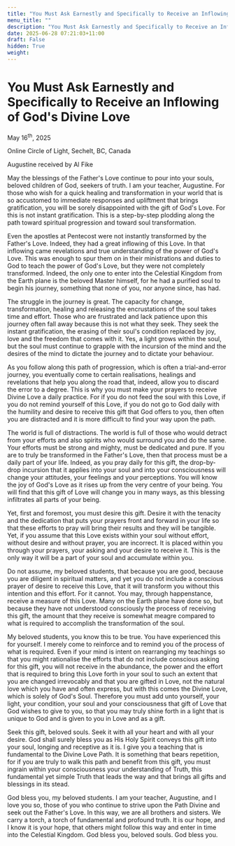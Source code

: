```yaml
---
title: "You Must Ask Earnestly and Specifically to Receive an Inflowing of God's Divine Love"
menu_title: ""
description: "You Must Ask Earnestly and Specifically to Receive an Inflowing of God's Divine Love"
date: 2025-06-28 07:21:03+11:00
draft: False
hidden: True
weight:
---
```

# You Must Ask Earnestly and Specifically to Receive an Inflowing of God's Divine Love

May 16<sup>th</sup>, 2025

Online Circle of Light, Sechelt, BC, Canada

Augustine received by Al Fike

May the blessings of the Father's Love continue to pour into your souls, beloved children of God, seekers of truth. I am your teacher, Augustine. For those who wish for a quick healing and transformation in your world that is so accustomed to immediate responses and upliftment that brings gratification, you will be sorely disappointed with the gift of God's Love. For this is not instant gratification. This is a step-by-step plodding along the path toward spiritual progression and toward soul transformation.

Even the apostles at Pentecost were not instantly transformed by the Father's Love. Indeed, they had a great inflowing of this Love. In that inflowing came revelations and true understanding of the power of God's Love. This was enough to spur them on in their ministrations and duties to God to teach the power of God's Love, but they were not completely transformed. Indeed, the only one to enter into the Celestial Kingdom from the Earth plane is the beloved Master himself, for he had a purified soul to begin his journey, something that none of you, nor anyone since, has had.

The struggle in the journey is great. The capacity for change, transformation, healing and releasing the encrustations of the soul takes time and effort. Those who are frustrated and lack patience upon this journey often fall away because this is not what they seek. They seek the instant gratification, the erasing of their soul's condition replaced by joy, love and the freedom that comes with it. Yes, a light grows within the soul, but the soul must continue to grapple with the incursion of the mind and the desires of the mind to dictate the journey and to dictate your behaviour.

As you follow along this path of progression, which is often a trial-and-error journey, you eventually come to certain realisations, healings and revelations that help you along the road that, indeed, allow you to discard the error to a degree. This is why you must make your prayers to receive Divine Love a daily practice. For if you do not feed the soul with this Love, if you do not remind yourself of this Love, if you do not go to God daily with the humility and desire to receive this gift that God offers to you, then often you are distracted and it is more difficult to find your way upon the path.

The world is full of distractions. The world is full of those who would detract from your efforts and also spirits who would surround you and do the same. Your efforts must be strong and mighty, must be dedicated and pure. If you are to truly be transformed in the Father's Love, then that process must be a daily part of your life. Indeed, as you pray daily for this gift, the drop-by-drop incursion that it applies into your soul and into your consciousness will change your attitudes, your feelings and your perceptions. You will know the joy of God's Love as it rises up from the very centre of your being. You will find that this gift of Love will change you in many ways, as this blessing infiltrates all parts of your being.

Yet, first and foremost, you must desire this gift. Desire it with the tenacity and the dedication that puts your prayers front and forward in your life so that these efforts to pray will bring their results and they will be tangible. Yet, if you assume that this Love exists within your soul without effort, without desire and without prayer, you are incorrect. It is placed within you through your prayers, your asking and your desire to receive it. This is the only way it will be a part of your soul and accumulate within you.

Do not assume, my beloved students, that because you are good, because you are diligent in spiritual matters, and yet you do not include a conscious prayer of desire to receive this Love, that it will transform you without this intention and this effort. For it cannot. You may, through happenstance, receive a measure of this Love. Many on the Earth plane have done so, but because they have not understood consciously the process of receiving this gift,  the amount that they receive is somewhat meagre compared to what is required to accomplish the transformation of the soul.

My beloved students, you know this to be true. You have experienced this for yourself. I merely come to reinforce and to remind you of the process of what is required. Even if your mind is intent on rearranging my teachings so that you might rationalise the efforts that do not include conscious asking for this gift, you will not receive in the abundance, the power and the effort that is required to bring this Love forth in your soul to such an extent that you are changed irrevocably and that you are gifted in Love, not the natural love which you have and often express, but with this comes the Divine Love, which is solely of God's Soul. Therefore you must add unto yourself, your light, your condition, your soul and your consciousness that gift of Love that God wishes to give to you, so that you may truly shine forth in a light that is unique to God and is given to you in Love and as a gift.

Seek this gift, beloved souls. Seek it with all your heart and with all your desire. God shall surely bless you as His Holy Spirit conveys this gift into your soul, longing and receptive as it is. I give you a teaching that is fundamental to the Divine Love Path. It is something that bears repetition, for if you are truly to walk this path and benefit from this gift, you must ingrain within your consciousness your understanding of Truth, this fundamental yet simple Truth that leads the way and that brings all gifts and blessings in its stead.

God bless you, my beloved students. I am your teacher, Augustine, and I love you so, those of you who continue to strive upon the Path Divine and seek out the Father's Love. In this way, we are all brothers and sisters. We carry a torch, a torch of fundamental and profound truth. It is our hope, and I know it is your hope, that others might follow this way and enter in time into the Celestial Kingdom. God bless you, beloved souls. God bless you.
